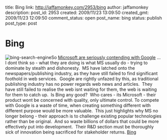 title: Bing
link: http://jaffamonkey.com/2953/bing
author: jaffamonkey
description: 
post_id: 2953
created: 2009/11/23 13:09:50
created_gmt: 2009/11/23 12:09:50
comment_status: open
post_name: bing
status: publish
post_type: post

# Bing

![bing-search-engine](http://blog.jaffamonkey.com/files/2009/11/bing-search-engine-150x150.jpg)So [Microsoft are seriously contending with Google](http://www.bbc.co.uk/blogs/technology/2009/11/microsoft_and_murdoch_teaming.html) ... I dont think so - what they are doing is what MS usually do - trying to dominate by stealth and dishonesty.  MS have latched onto the newspapers/publishing industry, as they have still failed to find significant foothold in web services.  Google are rightly unfazed by this, as traditional publishing industry has no power regards web news and articles.  They have still failed to realise the web isnt waiting for them, the web is waiting for them to catch up.  Is Bing any good?  Who cares - its Microsoft - their product wont be concerned with quality, only ultimate control. To compete with Google is a waste of time, when creating something different with different purpose would be more valuable.  This just highlights why MS no longer belong - their approach is to challenge existing popular technologies rather than be original.  And so waste billions of dollars that could be more effectively put into development.  Their R&D section must be thoroughly sick of innovation being sacrificed for stakeholder returns. [Bing](http://www.bing.com/)
